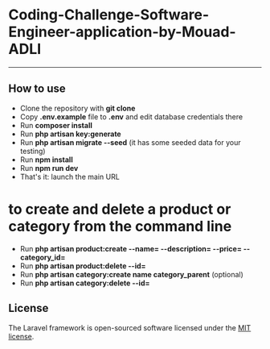 # Coding-Challenge-Software-Engineer-application-by-Mouad-ADLI

---

## How to use

- Clone the repository with __git clone__
- Copy __.env.example__ file to __.env__ and edit database credentials there
- Run __composer install__
- Run __php artisan key:generate__
- Run __php artisan migrate --seed__ (it has some seeded data for your testing)
- Run __npm install__ 
- Run __npm run dev__ 
- That's it: launch the main URL


# to create and delete a product or category from the command line
- Run __php artisan product:create --name= --description= --price= --category_id=__
- Run __php artisan product:delete --id=__
- Run __php artisan category:create name category_parent__ (optional)
- Run __php artisan category:delete --id=__


## License

The Laravel framework is open-sourced software licensed under the [MIT license](https://opensource.org/licenses/MIT).